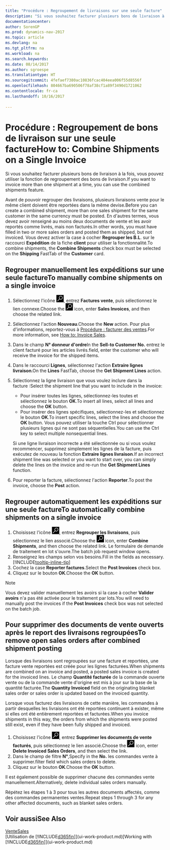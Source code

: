 ```yaml
---
title: "Procédure : Regroupement de livraisons sur une seule facture"
description: "Si vous souhaitez facturer plusieurs bons de livraison à la fois, vous pouvez utiliser la fonction de regroupement des bons de livraison."
documentationcenter: 
author: SorenGP
ms.prod: dynamics-nav-2017
ms.topic: article
ms.devlang: na
ms.tgt_pltfrm: na
ms.workload: na
ms.search.keywords: 
ms.date: 08/14/2017
ms.author: sgroespe
ms.translationtype: HT
ms.sourcegitcommit: 4fefaef7380ac10836fcac404eea006f55d8556f
ms.openlocfilehash: 804667ba690506f78af38cf1a89f3490d1721062
ms.contentlocale: fr-ca
ms.lasthandoff: 10/16/2017

---
```

# <a name="how-to-combine-shipments-on-a-single-invoice"></a><span data-ttu-id="2dab4-103">Procédure : Regroupement de bons de livraison sur une seule facture</span><span class="sxs-lookup"><span data-stu-id="2dab4-103">How to: Combine Shipments on a Single Invoice</span></span>
<span data-ttu-id="2dab4-104">Si vous souhaitez facturer plusieurs bons de livraison à la fois, vous pouvez utiliser la fonction de regroupement des bons de livraison.</span><span class="sxs-lookup"><span data-stu-id="2dab4-104">If you want to invoice more than one shipment at a time, you can use the combined shipments feature.</span></span>  

 <span data-ttu-id="2dab4-105">Avant de pouvoir regrouper des livraisons, plusieurs livraisons vente pour le même client doivent être reportées dans la même devise.</span><span class="sxs-lookup"><span data-stu-id="2dab4-105">Before you can create a combined shipment, more than one sales shipment for the same customer in the same currency must be posted.</span></span> <span data-ttu-id="2dab4-106">En d'autres termes, vous devez avoir renseigné au moins deux documents de vente et les avoir reportés comme livrés, mais non facturés.</span><span class="sxs-lookup"><span data-stu-id="2dab4-106">In other words, you must have filled in two or more sales orders and posted them as shipped, but not invoiced.</span></span> <span data-ttu-id="2dab4-107">Vous devez activer la case à cocher **Regrouper les B.L**. sur le raccourci **Expédition** de la fiche **client** pour utiliser la fonctionnalité.</span><span class="sxs-lookup"><span data-stu-id="2dab4-107">To combine shipments, the **Combine Shipments** check box must be selected on the **Shipping** FastTab of the **Customer** card.</span></span>  

## <a name="to-manually-combine-shipments-on-a-single-invoice"></a><span data-ttu-id="2dab4-108">Regrouper manuellement les expéditions sur une seule facture</span><span class="sxs-lookup"><span data-stu-id="2dab4-108">To manually combine shipments on a single invoice</span></span>  
1. <span data-ttu-id="2dab4-109">Sélectionnez l'icône ![Page ou état pour la recherche](media/ui-search/search_small.png "Page ou état pour la recherche"), entrez **Factures vente**, puis sélectionnez le lien connexe.</span><span class="sxs-lookup"><span data-stu-id="2dab4-109">Choose the ![Search for Page or Report](media/ui-search/search_small.png "Search for Page or Report icon") icon, enter **Sales Invoices**, and then choose the related link.</span></span>  
2. <span data-ttu-id="2dab4-110">Sélectionnez l'action **Nouveau**.</span><span class="sxs-lookup"><span data-stu-id="2dab4-110">Choose the **New** action.</span></span> <span data-ttu-id="2dab4-111">Pour plus d'informations, reportez-vous à [Procédure : facturer des ventes](sales-how-invoice-sales.md).</span><span class="sxs-lookup"><span data-stu-id="2dab4-111">For more information, see [How to: Invoice Sales](sales-how-invoice-sales.md).</span></span>
3. <span data-ttu-id="2dab4-112">Dans le champ **N° donneur d'ordre**</span><span class="sxs-lookup"><span data-stu-id="2dab4-112">In the **Sell-to Customer No.**</span></span> <span data-ttu-id="2dab4-113">entrez le client facturé pour les articles livrés.</span><span class="sxs-lookup"><span data-stu-id="2dab4-113">field, enter the customer who will receive the invoice for the shipped items.</span></span>  
4. <span data-ttu-id="2dab4-114">Dans le raccourci **Lignes**, sélectionnez l'action **Extraire lignes livraison**.</span><span class="sxs-lookup"><span data-stu-id="2dab4-114">On the **Lines** FastTab, choose the **Get Shipment Lines** action.</span></span>  
5. <span data-ttu-id="2dab4-115">Sélectionnez la ligne livraison que vous voulez inclure dans la facture :</span><span class="sxs-lookup"><span data-stu-id="2dab4-115">Select the shipment line that you want to include in the invoice:</span></span>  

    - <span data-ttu-id="2dab4-116">Pour insérer toutes les lignes, sélectionnez-les toutes et sélectionnez le bouton **OK**.</span><span class="sxs-lookup"><span data-stu-id="2dab4-116">To insert all lines, select all lines and choose the **OK** button.</span></span>  
    - <span data-ttu-id="2dab4-117">Pour insérer des lignes spécifiques, sélectionnez-les et sélectionnez le bouton **OK**.</span><span class="sxs-lookup"><span data-stu-id="2dab4-117">To insert specific lines, select the lines and choose the **OK** button.</span></span> <span data-ttu-id="2dab4-118">Vous pouvez utiliser la touche Ctrl pour sélectionner plusieurs lignes qui ne sont pas séquentielles.</span><span class="sxs-lookup"><span data-stu-id="2dab4-118">You can use the Ctrl key to select multiple nonsequential lines.</span></span>  

    <span data-ttu-id="2dab4-119">Si une ligne livraison incorrecte a été sélectionnée ou si vous voulez recommencer, supprimez simplement les lignes de la facture, puis exécutez de nouveau la fonction **Extraire lignes livraison**.</span><span class="sxs-lookup"><span data-stu-id="2dab4-119">If an incorrect shipment line was selected or you want to start over, you can simply delete the lines on the invoice and re-run the **Get Shipment Lines** function.</span></span>  
7. <span data-ttu-id="2dab4-120">Pour reporter la facture, sélectionnez l'action **Reporter**.</span><span class="sxs-lookup"><span data-stu-id="2dab4-120">To post the invoice, choose the **Post** action.</span></span>  

## <a name="to-automatically-combine-shipments-on-a-single-invoice"></a><span data-ttu-id="2dab4-121">Regrouper automatiquement les expéditions sur une seule facture</span><span class="sxs-lookup"><span data-stu-id="2dab4-121">To automatically combine shipments on a single invoice</span></span>  
1. <span data-ttu-id="2dab4-122">Choisissez l'icône ![Page ou rapport pour la recherche](media/ui-search/search_small.png "icône Page ou rapport pour la recherche"), entrez **Regrouper les livraisons**, puis sélectionnez le lien associé.</span><span class="sxs-lookup"><span data-stu-id="2dab4-122">Choose the ![Search for Page or Report](media/ui-search/search_small.png "Search for Page or Report icon") icon, enter **Combine Shipments**, and then choose the related link.</span></span> <span data-ttu-id="2dab4-123">Le formulaire de demande de traitement en lot s'ouvre.</span><span class="sxs-lookup"><span data-stu-id="2dab4-123">The batch job request window opens.</span></span>  
2. <span data-ttu-id="2dab4-124">Renseignez les champs selon vos besoins.</span><span class="sxs-lookup"><span data-stu-id="2dab4-124">Fill in the fields as necessary.</span></span> [!INCLUDE[tooltip-inline-tip](includes/tooltip-inline-tip_md.md)]
3. <span data-ttu-id="2dab4-125">Cochez la case **Reporter factures**.</span><span class="sxs-lookup"><span data-stu-id="2dab4-125">Select the **Post Invoices** check box.</span></span>  
4.  <span data-ttu-id="2dab4-126">Cliquez sur le bouton **OK**.</span><span class="sxs-lookup"><span data-stu-id="2dab4-126">Choose the **OK** button.</span></span>  

> [!NOTE]  
>  <span data-ttu-id="2dab4-127">Vous devez valider manuellement les avoirs si la case à cocher **Valider avoirs** n'a pas été activée pour le traitement par lots.</span><span class="sxs-lookup"><span data-stu-id="2dab4-127">You will need to manually post the invoices if the **Post Invoices** check box was not selected on the batch job.</span></span>  

## <a name="to-remove-open-sales-orders-after-combined-shipment-posting"></a><span data-ttu-id="2dab4-128">Pour supprimer des documents de vente ouverts après le report des livraisons regroupées</span><span class="sxs-lookup"><span data-stu-id="2dab4-128">To remove open sales orders after combined shipment posting</span></span> 
<span data-ttu-id="2dab4-129">Lorsque des livraisons sont regroupées sur une facture et reportées, une facture vente reportées est créée pour les lignes facturées.</span><span class="sxs-lookup"><span data-stu-id="2dab4-129">When shipments are combined on an invoice and posted, a posted sales invoice is created for the invoiced lines.</span></span> <span data-ttu-id="2dab4-130">Le champ **Quantité facturée** de la commande ouverte vente ou de la commande vente d'origine est mis à jour sur la base de la quantité facturée.</span><span class="sxs-lookup"><span data-stu-id="2dab4-130">The **Quantity Invoiced** field on the originating blanket sales order or sales order is updated based on the invoiced quantity.</span></span>  

<span data-ttu-id="2dab4-131">Lorsque vous facturez des livraisons de cette manière, les commandes à partir desquelles les livraisons ont été reportées continuent à exister, même si elles ont été entièrement reportées et facturées.</span><span class="sxs-lookup"><span data-stu-id="2dab4-131">When you invoice shipments in this way, the orders from which the shipments were posted still exist, even if they have been fully shipped and invoiced.</span></span>   

1. <span data-ttu-id="2dab4-132">Choisissez l'icône ![Page ou rapport pour la recherche](media/ui-search/search_small.png "icône Page ou rapport pour la recherche"), entrez **Supprimer les documents de vente facturés**, puis sélectionnez le lien associé.</span><span class="sxs-lookup"><span data-stu-id="2dab4-132">Choose the ![Search for Page or Report](media/ui-search/search_small.png "Search for Page or Report icon") icon, enter **Delete Invoiced Sales Orders**, and then select the link.</span></span>  
2. <span data-ttu-id="2dab4-133">Dans le champ de filtre **N°**,</span><span class="sxs-lookup"><span data-stu-id="2dab4-133">Specify in the **No.**</span></span> <span data-ttu-id="2dab4-134">les commandes vente à supprimer.</span><span class="sxs-lookup"><span data-stu-id="2dab4-134">filter field which sales orders to delete.</span></span>  
3. <span data-ttu-id="2dab4-135">Cliquez sur le bouton **OK**.</span><span class="sxs-lookup"><span data-stu-id="2dab4-135">Choose the **OK** button.</span></span>  

<span data-ttu-id="2dab4-136">Il est également possible de supprimer chacune des commandes vente manuellement.</span><span class="sxs-lookup"><span data-stu-id="2dab4-136">Alternatively, delete individual sales orders manually.</span></span>  

<span data-ttu-id="2dab4-137">Répétez les étapes 1 à 3 pour tous les autres documents affectés, comme des commandes permanentes ventes.</span><span class="sxs-lookup"><span data-stu-id="2dab4-137">Repeat steps 1 through 3 for any other affected documents, such as blanket sales orders.</span></span>

## <a name="see-also"></a><span data-ttu-id="2dab4-138">Voir aussi</span><span class="sxs-lookup"><span data-stu-id="2dab4-138">See Also</span></span>  
[<span data-ttu-id="2dab4-139">Vente</span><span class="sxs-lookup"><span data-stu-id="2dab4-139">Sales</span></span>](sales-manage-sales.md)  
<span data-ttu-id="2dab4-140">[Utilisation de [!INCLUDE[d365fin](includes/d365fin_md.md)]](ui-work-product.md)</span><span class="sxs-lookup"><span data-stu-id="2dab4-140">[Working with [!INCLUDE[d365fin](includes/d365fin_md.md)]](ui-work-product.md)</span></span>

